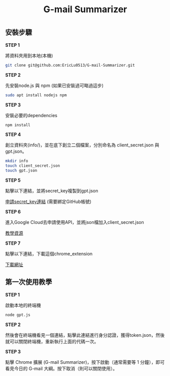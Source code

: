 <h1 align= "center">G-mail Summarizer<h1>

## 安裝步驟

**STEP 1**

將資料夾用到本地(本機)

```bash
git clone git@github.com:EricLu0513/G-mail-Summarizer.git
```

**STEP 2**

先安裝node.js 與 npm (如果已安裝過可略過這步)

```bash
sudo apt install nodejs npm
```
**STEP 3**

安裝必要的dependencies

```bash
npm install
```

**STEP 4**

創立資料夾(info/)，並在底下創立二個檔案，分別命名為 client_secret.json 與 gpt.json。

```bash
mkdir info
touch client_secret.json
touch gpt.json
```

**STEP 5**

點擊以下連結，並將secret_key複製到gpt.json

[申請secret_key連結](https://api.chatanywhere.org/v1/oauth/free/github/render) (需要綁定GitHub帳號)

**STEP 6**

進入Google Cloud去申請使用API，並將json檔加入client_secret.json

[教學資源](https://blog.uwinfo.com.tw/auth/article/bike/492)

**STEP 7**

點擊以下連結，下載這個chrome_extension

[下載網址]()
## 第一次使用教學

**STEP 1**

啟動本地的終端機

```bash
node gpt.js
```
**STEP 2**

然後會在終端機看見一個連結，點擊此連結進行身分認證，獲得token.json，然後就可以關閉終端機，重新執行上面的代碼一次。

**STEP 3**

點擊 Chrome 擴展 (G-mail Summarizer)，按下啟動（通常需要等 1 分鐘），即可看見今日的 G-mail 大綱。按下取消（則可以關閉使用）。

















